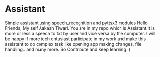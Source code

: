 # Assistant
Simple assistant using speech_recognition and pyttsx3 modules
Hello Friends, My self Aakash Tiwari.
You are in my repo which is Assistant.it is more or less a speech to txt by user and vice versa by the computer.
I will be happy if more tech entusiast participate in my work and make this assistant to do complex task like opening app making changes, file handling.. and many more.
So Contribute and keep learning :)
